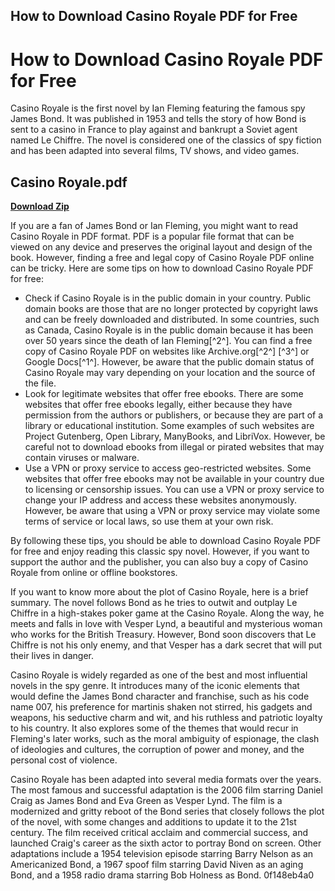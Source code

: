 ## How to Download Casino Royale PDF for Free

  
# How to Download Casino Royale PDF for Free
 
Casino Royale is the first novel by Ian Fleming featuring the famous spy James Bond. It was published in 1953 and tells the story of how Bond is sent to a casino in France to play against and bankrupt a Soviet agent named Le Chiffre. The novel is considered one of the classics of spy fiction and has been adapted into several films, TV shows, and video games.
 
## Casino Royale.pdf


[**Download Zip**](https://www.google.com/url?q=https%3A%2F%2Fssurll.com%2F2tLkXW&sa=D&sntz=1&usg=AOvVaw0-uBvfnDrTwVmpmTuylY7d)

 
If you are a fan of James Bond or Ian Fleming, you might want to read Casino Royale in PDF format. PDF is a popular file format that can be viewed on any device and preserves the original layout and design of the book. However, finding a free and legal copy of Casino Royale PDF online can be tricky. Here are some tips on how to download Casino Royale PDF for free:
 
- Check if Casino Royale is in the public domain in your country. Public domain books are those that are no longer protected by copyright laws and can be freely downloaded and distributed. In some countries, such as Canada, Casino Royale is in the public domain because it has been over 50 years since the death of Ian Fleming[^2^]. You can find a free copy of Casino Royale PDF on websites like Archive.org[^2^] [^3^] or Google Docs[^1^]. However, be aware that the public domain status of Casino Royale may vary depending on your location and the source of the file.
- Look for legitimate websites that offer free ebooks. There are some websites that offer free ebooks legally, either because they have permission from the authors or publishers, or because they are part of a library or educational institution. Some examples of such websites are Project Gutenberg, Open Library, ManyBooks, and LibriVox. However, be careful not to download ebooks from illegal or pirated websites that may contain viruses or malware.
- Use a VPN or proxy service to access geo-restricted websites. Some websites that offer free ebooks may not be available in your country due to licensing or censorship issues. You can use a VPN or proxy service to change your IP address and access these websites anonymously. However, be aware that using a VPN or proxy service may violate some terms of service or local laws, so use them at your own risk.

By following these tips, you should be able to download Casino Royale PDF for free and enjoy reading this classic spy novel. However, if you want to support the author and the publisher, you can also buy a copy of Casino Royale from online or offline bookstores.
  
If you want to know more about the plot of Casino Royale, here is a brief summary. The novel follows Bond as he tries to outwit and outplay Le Chiffre in a high-stakes poker game at the Casino Royale. Along the way, he meets and falls in love with Vesper Lynd, a beautiful and mysterious woman who works for the British Treasury. However, Bond soon discovers that Le Chiffre is not his only enemy, and that Vesper has a dark secret that will put their lives in danger.
 
Casino Royale is widely regarded as one of the best and most influential novels in the spy genre. It introduces many of the iconic elements that would define the James Bond character and franchise, such as his code name 007, his preference for martinis shaken not stirred, his gadgets and weapons, his seductive charm and wit, and his ruthless and patriotic loyalty to his country. It also explores some of the themes that would recur in Fleming's later works, such as the moral ambiguity of espionage, the clash of ideologies and cultures, the corruption of power and money, and the personal cost of violence.
 
Casino Royale has been adapted into several media formats over the years. The most famous and successful adaptation is the 2006 film starring Daniel Craig as James Bond and Eva Green as Vesper Lynd. The film is a modernized and gritty reboot of the Bond series that closely follows the plot of the novel, with some changes and additions to update it to the 21st century. The film received critical acclaim and commercial success, and launched Craig's career as the sixth actor to portray Bond on screen. Other adaptations include a 1954 television episode starring Barry Nelson as an Americanized Bond, a 1967 spoof film starring David Niven as an aging Bond, and a 1958 radio drama starring Bob Holness as Bond.
 0f148eb4a0
